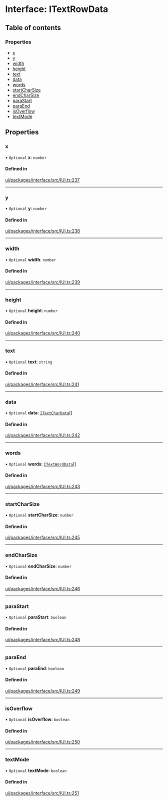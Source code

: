 # Interface: ITextRowData

## Table of contents

### Properties

- [x](ITextRowData.md#x)
- [y](ITextRowData.md#y)
- [width](ITextRowData.md#width)
- [height](ITextRowData.md#height)
- [text](ITextRowData.md#text)
- [data](ITextRowData.md#data)
- [words](ITextRowData.md#words)
- [startCharSize](ITextRowData.md#startcharsize)
- [endCharSize](ITextRowData.md#endcharsize)
- [paraStart](ITextRowData.md#parastart)
- [paraEnd](ITextRowData.md#paraend)
- [isOverflow](ITextRowData.md#isoverflow)
- [textMode](ITextRowData.md#textmode)

## Properties

### x

• `Optional` **x**: `number`

#### Defined in

[ui/packages/interface/src/IUI.ts:237](https://github.com/leaferjs/leafer-ui/blob/d5b15f5/packages/interface/src/IUI.ts#L237)

___

### y

• `Optional` **y**: `number`

#### Defined in

[ui/packages/interface/src/IUI.ts:238](https://github.com/leaferjs/leafer-ui/blob/d5b15f5/packages/interface/src/IUI.ts#L238)

___

### width

• `Optional` **width**: `number`

#### Defined in

[ui/packages/interface/src/IUI.ts:239](https://github.com/leaferjs/leafer-ui/blob/d5b15f5/packages/interface/src/IUI.ts#L239)

___

### height

• `Optional` **height**: `number`

#### Defined in

[ui/packages/interface/src/IUI.ts:240](https://github.com/leaferjs/leafer-ui/blob/d5b15f5/packages/interface/src/IUI.ts#L240)

___

### text

• `Optional` **text**: `string`

#### Defined in

[ui/packages/interface/src/IUI.ts:241](https://github.com/leaferjs/leafer-ui/blob/d5b15f5/packages/interface/src/IUI.ts#L241)

___

### data

• `Optional` **data**: [`ITextCharData`](ITextCharData.md)[]

#### Defined in

[ui/packages/interface/src/IUI.ts:242](https://github.com/leaferjs/leafer-ui/blob/d5b15f5/packages/interface/src/IUI.ts#L242)

___

### words

• `Optional` **words**: [`ITextWordData`](ITextWordData.md)[]

#### Defined in

[ui/packages/interface/src/IUI.ts:243](https://github.com/leaferjs/leafer-ui/blob/d5b15f5/packages/interface/src/IUI.ts#L243)

___

### startCharSize

• `Optional` **startCharSize**: `number`

#### Defined in

[ui/packages/interface/src/IUI.ts:245](https://github.com/leaferjs/leafer-ui/blob/d5b15f5/packages/interface/src/IUI.ts#L245)

___

### endCharSize

• `Optional` **endCharSize**: `number`

#### Defined in

[ui/packages/interface/src/IUI.ts:246](https://github.com/leaferjs/leafer-ui/blob/d5b15f5/packages/interface/src/IUI.ts#L246)

___

### paraStart

• `Optional` **paraStart**: `boolean`

#### Defined in

[ui/packages/interface/src/IUI.ts:248](https://github.com/leaferjs/leafer-ui/blob/d5b15f5/packages/interface/src/IUI.ts#L248)

___

### paraEnd

• `Optional` **paraEnd**: `boolean`

#### Defined in

[ui/packages/interface/src/IUI.ts:249](https://github.com/leaferjs/leafer-ui/blob/d5b15f5/packages/interface/src/IUI.ts#L249)

___

### isOverflow

• `Optional` **isOverflow**: `boolean`

#### Defined in

[ui/packages/interface/src/IUI.ts:250](https://github.com/leaferjs/leafer-ui/blob/d5b15f5/packages/interface/src/IUI.ts#L250)

___

### textMode

• `Optional` **textMode**: `boolean`

#### Defined in

[ui/packages/interface/src/IUI.ts:251](https://github.com/leaferjs/leafer-ui/blob/d5b15f5/packages/interface/src/IUI.ts#L251)
